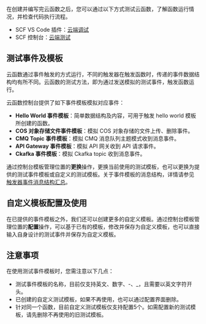 在创建并编写完云函数之后，您可以通过以下方式测试云函数，了解函数运行情况，并检查代码执行流程。

- SCF VS Code 插件：[云端调试](https://cloud.tencent.com/document/product/583/45474)
- SCF 控制台：[云端测试](https://cloud.tencent.com/document/product/583/37509#.E6.AD.A5.E9.AA.A46.EF.BC.9A.E4.BA.91.E7.AB.AF.E6.B5.8B.E8.AF.95)

## 测试事件及模板

云函数通过事件触发的方式运行，不同的触发器在触发函数时，传递的事件数据结构均有所不同。云函数的测试方法，即为通过发送模拟的测试事件，触发函数运行。

云函数控制台提供了如下事件模板模拟对应事件：

* **Hello World 事件模板**：简单数据结构及内容，可用于触发 hello world 模板所创建的函数。
* **COS 对象存储文件事件模板**：模拟 COS 对象存储的文件上传、删除事件。
* **CMQ Topic 事件模板**：模拟 CMQ 消息队列主题模式收到消息事件。
* **API Gateway 事件模板**：模拟 API 网关收到 API 请求事件。
* **Ckafka 事件模板**：模拟 Ckafka topic 收到消息事件。

通过控制台模板管理位置的**更换**操作，更换当前使用的测试模板，也可以更换为提供的测试事件模板或自定义的测试模板。关于事件模板的消息结构，详情请参见 [触发器事件消息结构汇总](<https://cloud.tencent.com/document/product/583/31927>)。

## 自定义模板配置及使用

在已提供的事件模板之外，我们还可以创建更多的自定义模板。通过控制台模板管理位置的**配置**操作，可以基于已有的模板，修改并保存为自定义模板，也可以直接输入自身设计的测试事件并保存为自定义模板。

## 注意事项
在使用测试事件模板时，您需注意以下几点：
- 测试事件模板的名称，目前仅支持英文、数字、-、\_，且需要以英文字符开头。
- 已创建的自定义测试模板，如果不再使用，也可以通过配置界面删除。
- 针对同一个函数，目前自定义测试模板仅支持配置5个。如需配置新的测试模板，请先删除不再使用的旧测试模板。


